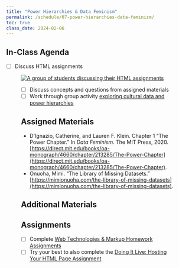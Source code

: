 ```yaml
---
title: "Power Hierarchies & Data Feminism"
permalink: /schedule/07-power-hierarchies-data-feminism/
toc: true
class_date: 2024-02-06
---
```


## In-Class Agenda

- [ ] Discuss HTML assignments

<figure>
    <a href="{{site.baseurl}}/assets/images/completion_html_assignment.png">
    <img src="{{site.baseurl}}/assets/images/completion_html_assignment.png" alt="A group of students discussing their HTML assignments">
    </a>
</figured>

- [ ] Discuss concepts and questions from assigned materials
- [ ] Work through group activity [exploring cultural data and power hierarchies]({{site.baseurl}}/critical-cultural-data-explorations/)

## Assigned Materials

- D’Ignazio, Catherine, and Lauren F. Klein. Chapter 1 “The Power Chapter.” In *Data Feminism*. The MIT Press, 2020. [https://direct.mit.edu/books/oa-monograph/4660/chapter/213285/The-Power-Chapter](https://direct.mit.edu/books/oa-monograph/4660/chapter/213285/The-Power-Chapter).
- Onuoha, Mimi. “The Library of Missing Datasets.” [https://mimionuoha.com/the-library-of-missing-datasets](https://mimionuoha.com/the-library-of-missing-datasets).


## Additional Materials

## Assignments

- [ ] Complete [Web Technologies & Markup Homework Assignments]({{site.baseurl}}/materials/introducing-humanities-computing/06-intro-markup#web-technologies--markup-homework-assignments) 
- [ ] Try your best to also complete the [Doing It Live: Hosting Your HTML Page Assignment]({{site.baseurl}}/materials/introducing-humanities-computing/07-intro-web#doing-it-live-hosting-your-html-page-assignment)